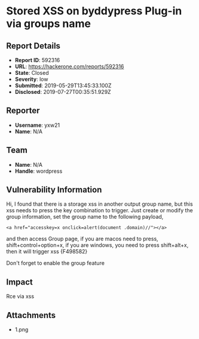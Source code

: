 # Stored XSS on byddypress Plug-in via groups name

## Report Details
- **Report ID**: 592316
- **URL**: https://hackerone.com/reports/592316
- **State**: Closed
- **Severity**: low
- **Submitted**: 2019-05-29T13:45:33.100Z
- **Disclosed**: 2019-07-27T00:35:51.929Z

## Reporter
- **Username**: yxw21
- **Name**: N/A

## Team
- **Name**: N/A
- **Handle**: wordpress

## Vulnerability Information
Hi, I found that there is a storage xss in another output group name, but this xss needs to press the key combination to trigger. Just create or modify the group information, set the group name to the following payload, 
```
<a href="accesskey=x onclick=alert(document .domain)//"></a>
```
and then access Group page, 
if you are macos need to press, 
shift+control+option+x,
if you are windows, 
you need to press shift+alt+x, 
then it will trigger xss
{F498582}

Don't forget to enable the group feature

## Impact

Rce via xss

## Attachments
- 1.png
